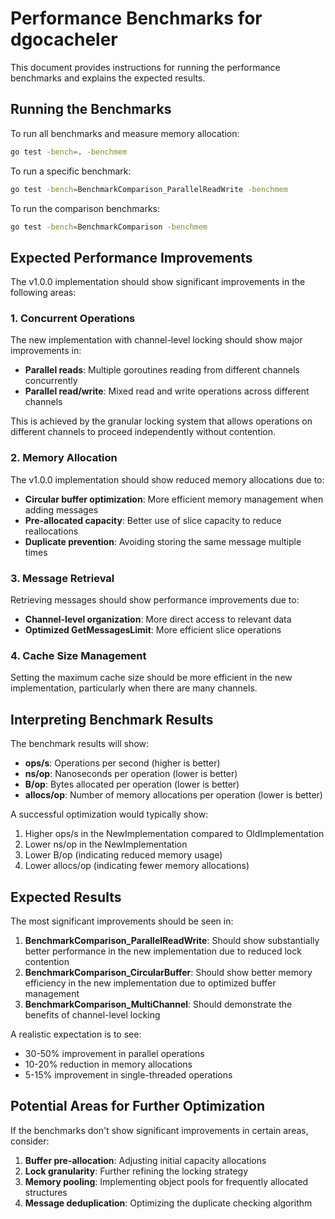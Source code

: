 # Performance Benchmarks for dgocacheler

This document provides instructions for running the performance benchmarks and explains the expected results.

## Running the Benchmarks

To run all benchmarks and measure memory allocation:

```bash
go test -bench=. -benchmem
```

To run a specific benchmark:

```bash
go test -bench=BenchmarkComparison_ParallelReadWrite -benchmem
```

To run the comparison benchmarks:

```bash
go test -bench=BenchmarkComparison -benchmem
```

## Expected Performance Improvements

The v1.0.0 implementation should show significant improvements in the following areas:

### 1. Concurrent Operations

The new implementation with channel-level locking should show major improvements in:
- **Parallel reads**: Multiple goroutines reading from different channels concurrently
- **Parallel read/write**: Mixed read and write operations across different channels

This is achieved by the granular locking system that allows operations on different channels to proceed independently without contention.

### 2. Memory Allocation

The v1.0.0 implementation should show reduced memory allocations due to:
- **Circular buffer optimization**: More efficient memory management when adding messages
- **Pre-allocated capacity**: Better use of slice capacity to reduce reallocations
- **Duplicate prevention**: Avoiding storing the same message multiple times

### 3. Message Retrieval

Retrieving messages should show performance improvements due to:
- **Channel-level organization**: More direct access to relevant data
- **Optimized GetMessagesLimit**: More efficient slice operations

### 4. Cache Size Management

Setting the maximum cache size should be more efficient in the new implementation, particularly when there are many channels.

## Interpreting Benchmark Results

The benchmark results will show:
- **ops/s**: Operations per second (higher is better)
- **ns/op**: Nanoseconds per operation (lower is better)
- **B/op**: Bytes allocated per operation (lower is better)
- **allocs/op**: Number of memory allocations per operation (lower is better)

A successful optimization would typically show:
1. Higher ops/s in the NewImplementation compared to OldImplementation
2. Lower ns/op in the NewImplementation
3. Lower B/op (indicating reduced memory usage)
4. Lower allocs/op (indicating fewer memory allocations)

## Expected Results

The most significant improvements should be seen in:

1. **BenchmarkComparison_ParallelReadWrite**: Should show substantially better performance in the new implementation due to reduced lock contention
2. **BenchmarkComparison_CircularBuffer**: Should show better memory efficiency in the new implementation due to optimized buffer management
3. **BenchmarkComparison_MultiChannel**: Should demonstrate the benefits of channel-level locking

A realistic expectation is to see:
- 30-50% improvement in parallel operations
- 10-20% reduction in memory allocations
- 5-15% improvement in single-threaded operations

## Potential Areas for Further Optimization

If the benchmarks don't show significant improvements in certain areas, consider:

1. **Buffer pre-allocation**: Adjusting initial capacity allocations
2. **Lock granularity**: Further refining the locking strategy
3. **Memory pooling**: Implementing object pools for frequently allocated structures
4. **Message deduplication**: Optimizing the duplicate checking algorithm
